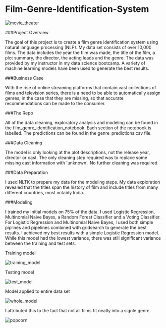 # Film-Genre-Identification-System

![movie_theater](images/pexels-bence-szemerey-7081167.jpg)

###Project Overview

The goal of this project is to create a film genre identification system using natural language processing (NLP). 
My data set consists of over 10,000 films. The data includes the year the film was made, the title of the film, a plot summary, the director, the acting leads and the genre. The data was provided by my instructor in my data science bootcamp. 
A variety of machine learning models have been used to generate the best results.

###Business Case

With the rise of online streaming platforms that contain vast collections of films and television series, there is a need to be able to automatically assign genres, in the case that they are missing, so that accurate recommendations can be made to the consumer. 

###The Repo

All of the data cleaning, exploratory analysis and modeling can be found in the film_genre_identification_notebook. Each section of the notebook is labelled. The predictions can be found in the genre_predictions.csv file.

###Data Cleaning

The model is only looking at the plot descriptions, not the release year, director or cast.
The only cleaning step required was to replace some missing cast information with 'unknown'.
No further cleaning was required.

###Data Preparation

I used NLTK to prepare my data for the modeling steps. My data exploration revealed that the titles span the history of film and include titles from many different countries, most notably India.

###Modeling

I trained my initial models on 75% of the data.
I used Logistic Regression, Multinomial Naive Bayes, a Random Forest Classifier and a Voting Classifier.
For Logistic Regression and Multinomial Naive Bayes, I used both simple piplines and pipelines combined with gridsearch to generate the best results.
I achieved my best results with a simple Logistic Regression model. While this model had the lowest variance, there was still significant variance between the training and test sets. 

Training model

![training_model](images/lr_train.png)

Testing model

![test_model](images/lr_test.png)

Model applied to entire data set

![whole_model](images/lr_whole.png)

I attributed this to the fact that not all films fit neatly into a signle genre.

![popcorn](images/pexels-pixabay-33129.jpg)